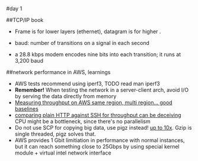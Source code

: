 #day 1

##TCP/IP book
- Frame is for lower layers (ethernet), datagram is for higher .

- baud: number of transitions on a signal in each second

- a 28.8 kbps modem encodes nine bits into each transition; it runs at 3,200 baud

##network performance in AWS, learnings

- AWS tests recommend using iperf3, TODO read man iperf3
-  **Remember!** When testing the network in a server-client arch, avoid I/O by serving the data directly from memory
-  [Measuring throughput on AWS same region, multi region... good baselines](http://epamcloud.blogspot.se/2013/03/testing-amazon-ec2-network-speed.html?m=1)
-  [comparing plain HTTP against SSH for throughput can be deceiving](https://www.rightscale.com/blog/cloud-industry-insights/network-performance-within-amazon-ec2-and-amazon-s3) CPU might be a bottleneck, since there's no parallelism
-  Do not use SCP for copying big data, use pigz instead! [up to 10x](http://intermediatesql.com/linux/scrap-the-scp-how-to-copy-data-fast-using-pigz-and-nc/). Gzip is single threaded, pigz solves that.
-  AWS provides 1 Gbit limitiation in performance with normal instances, but it can reach something close to 25Gbps by using special kernel module + virtual intel network interface